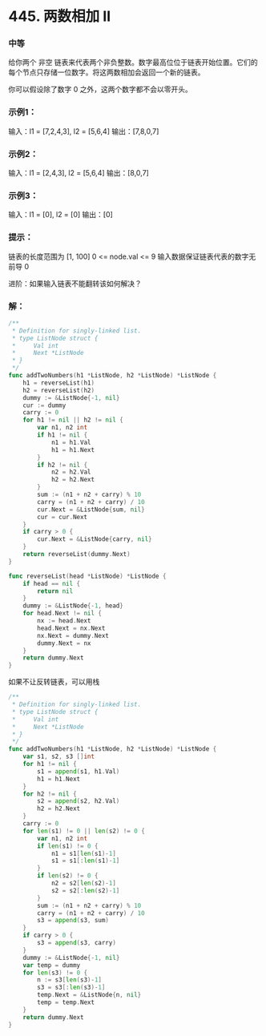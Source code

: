 # 445. 两数相加 II

### 中等

给你两个 非空 链表来代表两个非负整数。数字最高位位于链表开始位置。它们的每个节点只存储一位数字。将这两数相加会返回一个新的链表。

你可以假设除了数字 0 之外，这两个数字都不会以零开头。

### 示例1：

输入：l1 = [7,2,4,3], l2 = [5,6,4]
输出：[7,8,0,7]

### 示例2：

输入：l1 = [2,4,3], l2 = [5,6,4]
输出：[8,0,7]

### 示例3：

输入：l1 = [0], l2 = [0]
输出：[0]

### 提示：

链表的长度范围为 [1, 100]
0 <= node.val <= 9
输入数据保证链表代表的数字无前导 0

进阶：如果输入链表不能翻转该如何解决？

### 解：

```go
/**
 * Definition for singly-linked list.
 * type ListNode struct {
 *     Val int
 *     Next *ListNode
 * }
 */
func addTwoNumbers(h1 *ListNode, h2 *ListNode) *ListNode {
	h1 = reverseList(h1)
	h2 = reverseList(h2)
	dummy := &ListNode{-1, nil}
	cur := dummy
	carry := 0
	for h1 != nil || h2 != nil {
		var n1, n2 int
		if h1 != nil {
			n1 = h1.Val
			h1 = h1.Next
		}
		if h2 != nil {
			n2 = h2.Val
			h2 = h2.Next
		}
		sum := (n1 + n2 + carry) % 10
		carry = (n1 + n2 + carry) / 10
		cur.Next = &ListNode{sum, nil}
		cur = cur.Next
	}
	if carry > 0 {
		cur.Next = &ListNode{carry, nil}
	}
	return reverseList(dummy.Next)
}

func reverseList(head *ListNode) *ListNode {
	if head == nil {
		return nil
	}
	dummy := &ListNode{-1, head}
	for head.Next != nil {
		nx := head.Next
		head.Next = nx.Next
		nx.Next = dummy.Next
		dummy.Next = nx
	}
	return dummy.Next
}
```

如果不让反转链表，可以用栈

```go
/**
 * Definition for singly-linked list.
 * type ListNode struct {
 *     Val int
 *     Next *ListNode
 * }
 */
func addTwoNumbers(h1 *ListNode, h2 *ListNode) *ListNode {
	var s1, s2, s3 []int
	for h1 != nil {
		s1 = append(s1, h1.Val)
		h1 = h1.Next
	}
	for h2 != nil {
		s2 = append(s2, h2.Val)
		h2 = h2.Next
	}
	carry := 0
	for len(s1) != 0 || len(s2) != 0 {
		var n1, n2 int
		if len(s1) != 0 {
			n1 = s1[len(s1)-1]
			s1 = s1[:len(s1)-1]
		}
		if len(s2) != 0 {
			n2 = s2[len(s2)-1]
			s2 = s2[:len(s2)-1]
		}
		sum := (n1 + n2 + carry) % 10
		carry = (n1 + n2 + carry) / 10
		s3 = append(s3, sum)
	}
	if carry > 0 {
		s3 = append(s3, carry)
	}
	dummy := &ListNode{-1, nil}
	var temp = dummy
	for len(s3) != 0 {
		n := s3[len(s3)-1]
		s3 = s3[:len(s3)-1]
		temp.Next = &ListNode{n, nil}
		temp = temp.Next
	}
	return dummy.Next
}
```